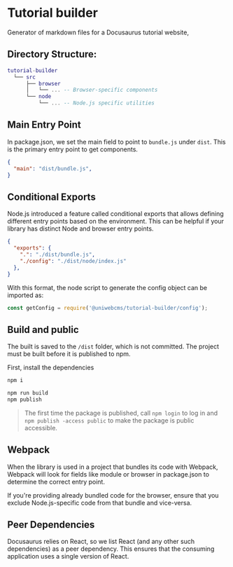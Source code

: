 # Tutorial builder

Generator of markdown files for a Docusaurus tutorial website,

## Directory Structure:

```lua
tutorial-builder
  └── src
      ├── browser
      │   └── ... -- Browser-specific components
      └── node
          └── ... -- Node.js specific utilities
```

## Main Entry Point

In package.json, we set the main field to point to `bundle.js` under `dist`. This is the primary entry point to get components.

```json
{
  "main": "dist/bundle.js",
}
```

## Conditional Exports

Node.js introduced a feature called conditional exports that allows defining different entry points based on the environment. This can be helpful if your library has distinct Node and browser entry points.

```json
{
  "exports": {
    ".": "./dist/bundle.js",
    "./config": "./dist/node/index.js"
  },
}
```

With this format, the node script to generate the config object can be imported as:

```javascript
const getConfig = require('@uniwebcms/tutorial-builder/config');
```

## Build and public

The built is saved to the `/dist` folder, which is not committed. The project must be built before it is published to npm.

First, install the dependencies

```bash
npm i
```

```bash
npm run build
npm publish 
```

> The first time the package is published, call `npm login` to log in and `npm publish -access public` to make the package is public accessible.

## Webpack

When the library is used in a project that bundles its code with Webpack, Webpack will look for fields like module or browser in package.json to determine the correct entry point.

If you're providing already bundled code for the browser, ensure that you exclude Node.js-specific code from that bundle and vice-versa.

## Peer Dependencies

Docusaurus relies on React, so we list React (and any other such dependencies) as a peer dependency. This ensures that the consuming application uses a single version of React.
